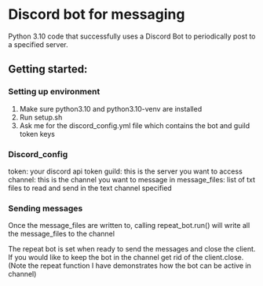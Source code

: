 # Discord bot for messaging

Python 3.10 code that successfully uses a Discord Bot to periodically post to a specified server.

## Getting started:

### Setting up environment

1. Make sure python3.10 and python3.10-venv are installed 
2. Run setup.sh 
3. Ask me for the discord_config.yml file which contains the bot and guild token keys

### Discord_config

token: your discord api token
guild: this is the server you want to access
channel: this is the channel you want to message in
message_files: list of txt files to read and send in the text channel specified

### Sending messages
Once the message_files are written to, calling repeat_bot.run() will write all the message_files to the channel

The repeat bot is set when ready to send the messages and close the client. If you would like to keep the bot in the channel get rid of the client.close. 
(Note the repeat function I have demonstrates how the bot can be active in channel)